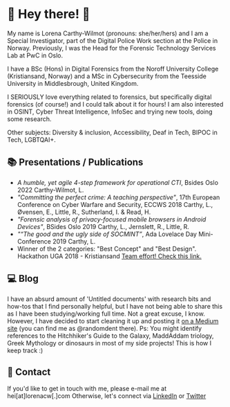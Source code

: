 # 🌈 Hey there! 🌈

My name is Lorena Carthy-Wilmot (pronouns: she/her/hers) and I am a Special Investigator, part of the  Digital Police Work section at the Police in Norway. Previously, I was the Head for the Forensic Technology Services Lab at PwC in Oslo. 

I have a BSc (Hons) in Digital Forensics from the Noroff University College (Kristiansand, Norway) and a MSc in Cybersecurity from the Teesside University in Middlesbrough, United Kingdom.

I SERIOUSLY love everything related to forensics, but specifically digital forensics (of course!) and I could talk about it for hours! I am also interested in OSINT, Cyber Threat Intelligence, InfoSec and trying new tools, doing some research.

Other subjects: Diversity & inclusion, Accessibility, Deaf in Tech, BIPOC in Tech, LGBTQAI+. 

## 📚 Presentations / Publications
- *A humble, yet agile 4-step framework for operational CTI*, Bsides Oslo 2022
Carthy-Wilmot, L.
- *"Committing the perfect crime: A teaching perspective"*, 17th European Conference on Cyber Warfare and Security, ECCWS 2018
Carthy, L., Øvensen, E., Little, R., Sutherland, I. & Read, H.
- *"Forensic analysis of privacy-focused mobile browsers in Android Devices"*, BSides Oslo 2019
Carthy, L., Jernslett, R., Little, R.
- *"“The good and the ugly side of SOCMINT”*, Ada Lovelace Day Mini-Conference 2019
Carthy, L.
- Winner of the 2 categories: "Best Concept" and "Best Design". Hackathon UGA 2018 - Kristiansand
[Team effort! Check this link.](https://www.noroff.no/nyheter/nytt-fra-noroff/581-vant-to-priser-pa-hackathon-vi-deltok-for-utfordringens-skyld)


## 💻 Blog
I have an absurd amount of 'Untitled documents' with research bits and how-tos that I find personally helpful, but I have not being able to share this as I have been studying/working full time. Not a great excuse, I know. However, I have decided to start cleaning it up and posting it [on a Medium site](https://medium.com/@randomdent) (you can find me as @randomdent there). 
Ps: You might identify references to the Hitchhiker's Guide to the Galaxy, MaddAddam triology, Greek Mythology or dinosaurs in most of my side projects! This is how I keep track :) 

## 📧 Contact
If you'd like to get in touch with me, please e-mail me at hei[at]lorenacw[.]com
Otherwise, let's connect via [LinkedIn](https://linkedin.com/in/lorenacw) or [Twitter](https://twitter.com/therandomdent)
